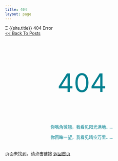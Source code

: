 ```yaml
---
title: 404
layout: page
---
```


<div>Ξ {{site.title}} 404 Error</div>
<nav><a href="{{ site.baseurl }}/index.html"><span>	<< Back To Posts</span></a></nav>
<div>　　　　</div>

<p style="font-size:84px;color:#008090;font-style:bold;text-align:center;">404</p>

<p style="color:#008090;font-style:bold;text-align:center;">你嘴角微翘，我看见阳光满地……  </p>
<p style="color:#008090;font-style:bold;text-align:center;">你回眸一望，我看见晴空万里……  </p>

<div>　　　　</div>
<nav>页面未找到。请点击链接 <a href="{{ site.baseurl }}/index.html"><span>返回首页</span></a></nav>
